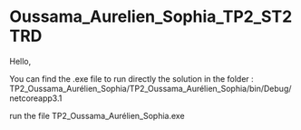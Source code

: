 # Oussama_Aurelien_Sophia_TP2_ST2TRD
Hello,


You can find the .exe file to run directly the solution in the folder :
TP2_Oussama_Aurélien_Sophia/TP2_Oussama_Aurélien_Sophia/bin/Debug/netcoreapp3.1

run the file TP2_Oussama_Aurélien_Sophia.exe
